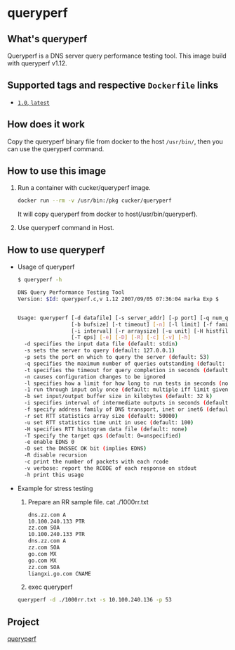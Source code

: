 # queryperf


## What's queryperf
Queryperf is a DNS server query performance testing tool.
This image build with queryperf v1.12.

## Supported tags and respective `Dockerfile` links
* [`1.0`, `latest`](https://github.com/cucker0/dockerfile/blob/main/queryperf/Dockerfile)

## How does it work
Copy the queryperf binary file from docker to the host `/usr/bin/`, then you can use the queryperf command.

## How to use this image
1. Run a container with cucker/queryperf image.
    ```bash
    docker run --rm -v /usr/bin:/pkg cucker/queryperf
    ```
    It will copy queryperf from docker to host(/usr/bin/queryperf).

2. Use queryperf command in Host.

## How to use queryperf
* Usage of queryperf 
    ```bash
    $ queryperf -h

    DNS Query Performance Testing Tool
    Version: $Id: queryperf.c,v 1.12 2007/09/05 07:36:04 marka Exp $


    Usage: queryperf [-d datafile] [-s server_addr] [-p port] [-q num_queries]
                     [-b bufsize] [-t timeout] [-n] [-l limit] [-f family] [-1]
                     [-i interval] [-r arraysize] [-u unit] [-H histfile]
                     [-T qps] [-e] [-D] [-R] [-c] [-v] [-h]
      -d specifies the input data file (default: stdin)
      -s sets the server to query (default: 127.0.0.1)
      -p sets the port on which to query the server (default: 53)
      -q specifies the maximum number of queries outstanding (default: 20)
      -t specifies the timeout for query completion in seconds (default: 5)
      -n causes configuration changes to be ignored
      -l specifies how a limit for how long to run tests in seconds (no default)
      -1 run through input only once (default: multiple iff limit given)
      -b set input/output buffer size in kilobytes (default: 32 k)
      -i specifies interval of intermediate outputs in seconds (default: 0=none)
      -f specify address family of DNS transport, inet or inet6 (default: any)
      -r set RTT statistics array size (default: 50000)
      -u set RTT statistics time unit in usec (default: 100)
      -H specifies RTT histogram data file (default: none)
      -T specify the target qps (default: 0=unspecified)
      -e enable EDNS 0
      -D set the DNSSEC OK bit (implies EDNS)
      -R disable recursion
      -c print the number of packets with each rcode
      -v verbose: report the RCODE of each response on stdout
      -h print this usage
    ```

* Example for stress testing
    1. Prepare an RR sample file.
        cat ./1000rr.txt 
        ```bash
        dns.zz.com A
        10.100.240.133 PTR
        zz.com SOA
        10.100.240.133 PTR
        dns.zz.com A
        zz.com SOA
        go.com MX
        go.com MX
        zz.com SOA
        liangxi.go.com CNAME
        ```
    2. exec queryperf
    ```bash
    queryperf -d ./1000rr.txt -s 10.100.240.136 -p 53
    ```

## Project
[queryperf](https://github.com/cucker0/dockerfile/blob/main/queryperf)